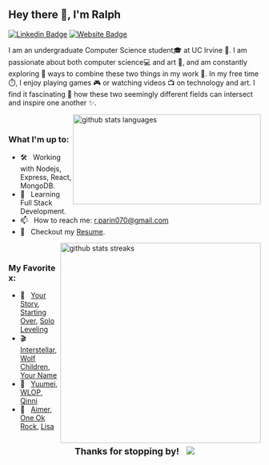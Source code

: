 ## Hey there 👋, I'm Ralph

[![Linkedin Badge](https://img.shields.io/badge/-LinkedIn-0e76a8?style=flat-square&logo=Linkedin&logoColor=white)](https://www.linkedin.com/in/rparin/)
[![Website Badge](https://img.shields.io/badge/Website-3b5998?style=flat-square&logo=googlechrome&logoColor=white)](https://ralphparin.netlify.app/)

I am an undergraduate Computer Science student🎓 at UC Irvine 🏫. I am passionate about both computer science💻 and art 🎨, and am constantly exploring 🧐 ways to combine these two things in my work 📝. In my free time ⏱️, I enjoy playing games 🎮 or watching videos 📺 on technology and art. I find it fascinating 🤯 how these two seemingly different fields can intersect and inspire one another ✨.

<!-- <div align="right" style="margin-right: 4.5rem;">
<font size="5" >⚡ Github Stats ⚡</font>
</div>
<br /> -->
<img  align="right" width="375" height="180"  alt="github stats languages" src="https://github-readme-stats.vercel.app/api/top-langs/?username=rparin&title_color=61dafb&text_color=ffffff&icon_color=61dafb&bg_color=20232a&langs_count=8&layout=compact&border_color=61dafb&hide_border=true" />

&nbsp;

### What I'm up to:

- 🛠 &nbsp; Working with Nodejs, Express, React, MongoDB.
- 🧠 &nbsp; Learning Full Stack Development.
- 📫 &nbsp; How to reach me: r.parin070@gmail.com
- 📜 &nbsp; Checkout my [Resume](https://ralphparin.netlify.app/public/Resume.pdf).

<img align="right" width="400"  alt="github stats streaks" src="https://github-readme-streak-stats.herokuapp.com/?user=rparin&theme=react&border=61dafb&hide_border=true" />

&nbsp;

### My Favorite x:

- 📖 &nbsp; [Your Story](https://www.novelupdates.com/series/your-story/), [Starting Over](https://www.novelupdates.com/series/starting-over/), [Solo Leveling](https://www.novelupdates.com/series/solo-leveling/)
- 🎬 &nbsp; [Interstellar](https://www.imdb.com/title/tt0816692/?ref_=nv_sr_srsg_1), [Wolf Children](https://myanimelist.net/anime/12355/Ookami_Kodomo_no_Ame_to_Yuki), [Your Name](https://myanimelist.net/anime/32281/Kimi_no_Na_wa)
- 🎨 &nbsp; [Yuumei](https://www.artstation.com/yuumei), [WLOP](https://www.artstation.com/wlop), [Qinni](https://www.instagram.com/qinniart/?hl=en)
- 🎵 &nbsp; [Aimer](https://open.spotify.com/artist/0bAsR2unSRpn6BQPEnNlZm), [One Ok Rock](https://open.spotify.com/artist/7k73EtZwoPs516ZxE72KsO), [Lisa](https://open.spotify.com/artist/0blbVefuxOGltDBa00dspv)

<div align="center">
<br/>
<font size="4" ><strong>Thanks for stopping by!</strong> &nbsp;</font>
<img src="https://visitor-badge.laobi.icu/badge?page_id=rparin.rparin">
</div>
